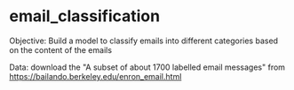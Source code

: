 # email_classification

Objective:
Build a model to classify emails into different categories based on the content of the emails

Data:
download the "A subset of about 1700 labelled email messages" from https://bailando.berkeley.edu/enron_email.html

